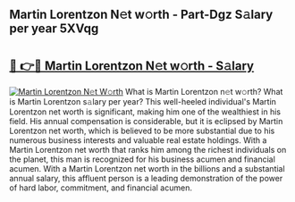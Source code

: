## Martin Lorentzon N𝚎t w𝚘rth - Part-Dgz S𝚊lary per year 5XVqg

# <h2><a href="http://gc50xv4.nevu.top/?p=Martin+Lorentzon">🔗 👉🔴 Martin Lorentzon N𝚎t w𝚘rth - S𝚊lary</a></h2>

[![Martin Lorentzon N𝚎t W𝚘rth](https://i.imgur.com/Oavwk0R.jpeg)](http://gc50xv4.nevu.top/?p=Martin+Lorentzon)
What is Martin Lorentzon n𝚎t w𝚘rth? What is Martin Lorentzon s𝚊lary per year?
This well-heeled individual's Martin Lorentzon net worth is significant, making him one of the wealthiest in his field. His annual compensation is considerable, but it is eclipsed by Martin Lorentzon net worth, which is believed to be more substantial due to his numerous business interests and valuable real estate holdings. With a Martin Lorentzon net worth that ranks him among the richest individuals on the planet, this man is recognized for his business acumen and financial acumen. With a Martin Lorentzon net worth in the billions and a substantial annual salary, this affluent person is a leading demonstration of the power of hard labor, commitment, and financial acumen.
